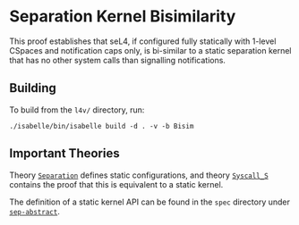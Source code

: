 <!--
     Copyright 2020, Data61, CSIRO (ABN 41 687 119 230)

     SPDX-License-Identifier: BSD-2-Clause
-->

Separation Kernel Bisimilarity
==============================

This proof establishes that seL4, if configured fully statically with 1-level
CSpaces and notification caps only, is bi-similar to a static separation
kernel that has no other system calls than signalling notifications.

Building
--------

To build from the `l4v/` directory, run:

    ./isabelle/bin/isabelle build -d . -v -b Bisim

Important Theories
------------------

Theory [`Separation`](Separation.thy) defines static configurations, and
theory [`Syscall_S`](Syscall_S.thy) contains the proof that this is equivalent
to a static kernel.

The definition of a static kernel API can be found in the `spec` directory
under [`sep-abstract`](../../spec/sep-abstract/).
